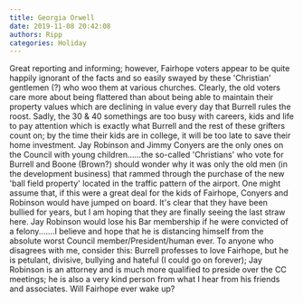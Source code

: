 ```yaml
---
title: Georgia Orwell
date: 2019-11-08 20:42:08
authors: Ripp
categories: Holiday
---
```


 Great reporting and informing; however, Fairhope voters appear to be quite happily ignorant of the facts and so easily swayed by these 'Christian' gentlemen (?) who woo them at various churches.  Clearly, the old voters care more about being flattered than about being able to maintain their property values which are declining in value every day that Burrell rules the roost.    Sadly, the 30 &amp; 40 somethings are too busy with careers, kids and life to pay attention which is exactly what Burrell and the rest of these grifters count on; by the time their kids are in college, it will be too late to save their home investment.  Jay Robinson and Jimmy Conyers are the only ones on the Council with young children......the so-called 'Christians'  who vote for Burrell and Boone (Brown?) should wonder why it was only the old men (in the development business) that rammed through the purchase of the new 'ball field property' located in the traffic pattern of the airport.  One might assume that, if this were a great deal for the kids of Fairhope, Conyers and Robinson would have jumped on board.  It's clear that they have been bullied for years, but I am hoping that they are finally seeing the last straw here.  Jay Robinson would lose his Bar membership if he were convicted of a felony.......I believe and hope that he is distancing himself from the absolute worst Council member/President/human ever.    To anyone who disagrees with me, consider this:  Burrell professes to love Fairhope, but he is petulant, divisive, bullying and hateful (I could go on forever); Jay Robinson is an attorney and is much more qualified to preside over the CC meetings; he is also a very kind person from what I hear from his friends and associates.  Will Fairhope ever wake up?